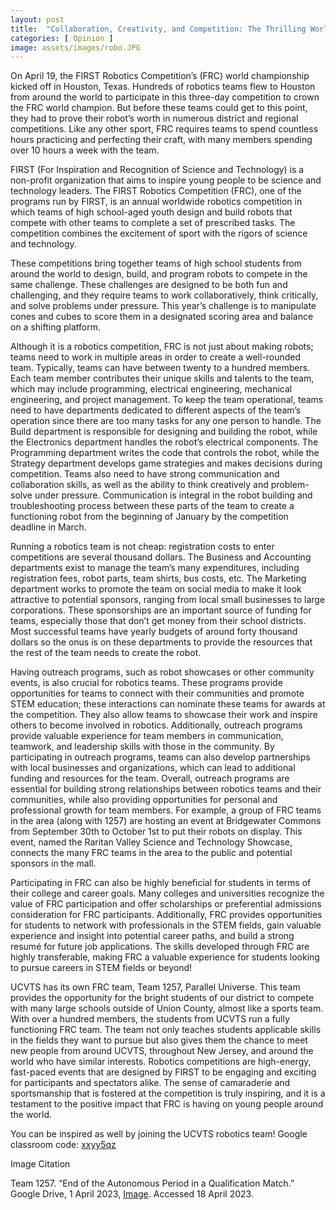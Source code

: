 ```yaml
---
layout: post
title:  "Collaboration, Creativity, and Competition: The Thrilling World of the FIRST Robotics Competition"
categories: [ Opinion ]
image: assets/images/robo.JPG
---
```

On April 19, the FIRST Robotics Competition’s (FRC) world championship kicked off in Houston, Texas. Hundreds of robotics teams flew to Houston from around the world to participate in this three-day competition to crown the FRC world champion. But before these teams could get to this point, they had to prove their robot’s worth in numerous district and regional competitions. Like any other sport, FRC requires teams to spend countless hours practicing and perfecting their craft, with many members spending over 10 hours a week with the team.

FIRST (For Inspiration and Recognition of Science and Technology) is a non-profit organization that aims to inspire young people to be science and technology leaders. The FIRST Robotics Competition (FRC), one of the programs run by FIRST, is an annual worldwide robotics competition in which teams of high school-aged youth design and build robots that compete with other teams to complete a set of prescribed tasks. The competition combines the excitement of sport with the rigors of science and technology.

These competitions bring  together teams of high school students from around the world to design, build, and program robots to compete in the same challenge. These challenges are designed to be both fun and challenging, and they require teams to work collaboratively, think critically, and solve problems under pressure. This year’s challenge is to manipulate cones and cubes to score them in a designated scoring area and balance on a shifting platform. 

Although it is a robotics competition, FRC is not just about making robots; teams need to work in multiple areas in order to create a well-rounded team. Typically, teams can have between twenty to a hundred members. Each team member contributes their unique skills and talents to the team, which may include programming, electrical engineering, mechanical engineering, and project management. To keep the team operational, teams need to have departments dedicated to different aspects of the team’s operation since there are too many tasks for any one person to handle. The Build department is responsible for designing and building the robot, while the Electronics department handles the robot’s electrical components. The Programming department writes the code that controls the robot, while the Strategy department develops game strategies and makes decisions during competition. Teams also need to have strong communication and collaboration skills, as well as the ability to think creatively and problem-solve under pressure. Communication is integral in the robot building and troubleshooting process between these parts of the team to create a functioning robot from the beginning of January by the competition deadline in March. 

Running a robotics team is not cheap: registration costs to enter competitions are several thousand dollars. The Business and Accounting departments exist to manage the team’s many expenditures, including registration fees, robot parts, team shirts, bus costs, etc. The Marketing department works to promote the team on social media to make it look attractive to potential sponsors, ranging from local small businesses to large corporations. These sponsorships are an important source of funding for teams, especially those that don’t get money from their school districts. Most successful teams have yearly budgets of around forty thousand dollars so the onus is on these departments to provide the resources that the rest of the team needs to create the robot. 

Having outreach programs, such as robot showcases or other community events, is also crucial for robotics teams. These programs provide opportunities for teams to connect with their communities and promote STEM education; these interactions can nominate these teams for awards at the competition. They also allow teams to showcase their work and inspire others to become involved in robotics. Additionally, outreach programs provide valuable experience for team members in communication, teamwork, and leadership skills with those in the community. By participating in outreach programs, teams can also develop partnerships with local businesses and organizations, which can lead to additional funding and resources for the team. Overall, outreach programs are essential for building strong relationships between robotics teams and their communities, while also providing opportunities for personal and professional growth for team members. For example, a group of FRC teams in the area (along with 1257) are hosting an event at Bridgewater Commons from September 30th to October 1st to put their robots on display. This event, named the Raritan Valley Science and Technology Showcase, connects the many FRC teams in the area to the public and potential sponsors in the mall.


Participating in FRC can also be highly beneficial for students in terms of their college and career goals. Many colleges and universities recognize the value of FRC participation and offer scholarships or preferential admissions consideration for FRC participants. Additionally, FRC provides opportunities for students to network with professionals in the STEM fields, gain valuable experience and insight into potential career paths, and build a strong resumé for future job applications. The skills developed through FRC are highly transferable, making FRC a valuable experience for students looking to pursue careers in STEM fields or beyond!

UCVTS has its own FRC team, Team 1257, Parallel Universe. This team provides the opportunity for the bright students of our district to compete with many large schools outside of Union County, almost like a sports team. With over a hundred members, the students from UCVTS run a fully functioning FRC team. The team not only teaches students applicable skills in the fields they want to pursue but also gives them the chance to meet new people from around UCVTS, throughout New Jersey, and around the world who have similar interests. Robotics competitions are high-energy, fast-paced events that are designed by FIRST to be engaging and exciting for participants and spectators alike. The sense of camaraderie and sportsmanship that is fostered at the competition is truly inspiring, and it is a testament to the positive impact that FRC is having on young people around the world. 

You can be inspired as well by joining the UCVTS robotics team! 
Google classroom code: [xxyy5qz](https://classroom.google.com/c/NTI3MzgyMjY3Njcw?cjc=xxyy5qz)

Image Citation

Team 1257. “End of the Autonomous Period in a Qualification Match.” Google Drive, 1 April 2023, [Image](https://drive.google.com/file/d/1drRAt5eendbfm3UKXmxzkPCIptsUVWIB/view?usp=sharing). Accessed 18 April 2023.
